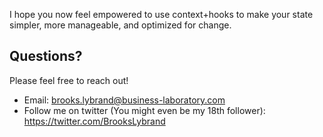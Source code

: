 I hope you now feel empowered to use context+hooks to make your state simpler,
more manageable, and optimized for change.

## Questions?

Please feel free to reach out!

- Email: brooks.lybrand@business-laboratory.com
- Follow me on twitter (You might even be my 18th follower):
  https://twitter.com/BrooksLybrand
